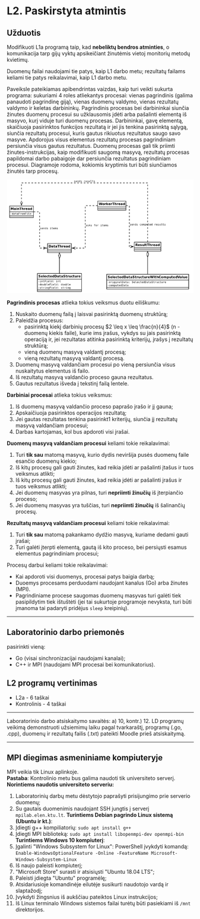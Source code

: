 # L2. Paskirstyta atmintis
## Užduotis
Modifikuoti L1a programą taip, kad **nebeliktų bendros atminties**, o komunikacija tarp gijų vyktų apsikeičiant žinutėmis vietoj monitorių metodų kvietimų.

Duomenų failai naudojami tie patys, kaip L1 darbo metu; rezultatų failams keliami tie patys reikalavimai, kaip L1 darbo metu.

Paveiksle pateikiamas apibendrintas vaizdas, kaip turi veikti sukurta programa: sukuriami 4 roles atliekantys procesai: vienas pagrindinis (galima panaudoti pagrindinę giją), vienas duomenų valdymo, vienas rezultatų valdymo ir keletas darbininkų. Pagrindinis procesas bei darbininkai siunčia žinutes duomenų procesui su užklausomis įdėti arba pašalinti elementą iš masyvo, kurį viduje turi duomenų procesas. Darbininkai, gavę elementą, skaičiuoja pasirinktos funkcijos rezultatą ir jei jis tenkina pasirinktą sąlygą, siunčia rezultatų procesui, kuris gautus rikiuotus rezultatus saugo savo masyve. Apdorojus visus elementus rezultatų procesas pagrindiniam persiunčia visus gautus rezultatus. Duomenų procesas gali tik priimti žinutes-instrukcijas, kaip modifikuoti saugomą masyvą, rezultatų procesas papildomai darbo pabaigoje dar persiunčia rezultatus pagrindiniam procesui. Diagramoje rodoma, kokiomis kryptimis turi būti siunčiamos žinutės tarp procesų.

![L2 pavyzdys](L2-example.png)

**Pagrindinis procesas** atlieka tokius veiksmus duotu eiliškumu:
1. Nuskaito duomenų failą į laisvai pasirinktą duomenų struktūrą;
2. Paleidžia procesus:
    * pasirinktą kiekį darbinių procesų $2 \leq x \leq \frac{n}{4}$ (n - duomenų kiekis faile), kurie ims įrašus, vykdys su jais pasirinktą operaciją ir, jei rezultatas atitinka pasirinktą kriterijų, įrašys į rezultatų struktūrą;
    * vieną duomenų masyvą valdantį procesą;
    * vieną rezultatų masyvą valdantį procesą.
3. Duomenų masyvą valdančiam procesui po vieną persiunčia visus nuskaitytus elementus iš failo.
4. Iš rezultatų masyvą valdančio proceso gauna rezultatus.
5. Gautus rezultatus išveda į tekstinį failą lentele.

**Darbiniai procesai** atlieka tokius veiksmus:
1. Iš duomenų masyvą valdančio proceso paprašo įrašo ir jį gauna;
2. Apskaičiuoja pasirinktos operacijos rezultatą;
3. Jei gautas rezultatas tenkina pasirinkt1 kriterijų, siunčia jį rezultatų masyvą valdančiam procesui;
4. Darbas kartojamas, kol bus apdoroti visi įrašai.

**Duomenų masyvą valdančiam procesui** keliami tokie reikalavimai:
1. Turi **tik sau** matomą masyvą, kurio dydis neviršija pusės duomenų faile esančio duomenų kiekio;
2. Iš kitų procesų gali gauti žinutes, kad reikia įdėti ar pašalinti įtašus ir tuos veiksmus atlikti;
3. Iš kitų procesų gali gauti žinutes, kad reikia įdėti ar pašalinti įrašus ir tuos veiksmus atlikti;
4. Jei duomenų masyvas yra pilnas, turi **nepriimti žinučių** iš įterpiančio proceso;
5. Jei duomenų masyvas yra tuščias, turi **nepriimti žinučių** iš šalinančių procesų.

**Rezultatų masyvą valdančiam procesui** keliami tokie reikalavimai:
1. Turi **tik sau** matomą pakankamo dydžio masyvą, kuriame dedami gauti įrašai;
2. Turi galėti įterpti elementą, gautą iš kito proceso, bei persiųsti esamus elementus pagrindiniam procesui;

Procesų darbui keliami tokie reikalavimai:
* Kai apdoroti visi duomenys, procesai patys baigia darbą;
* Duoemys procesams perduodami naudojant kanalus (Go) arba žinutes (MPI).
* Pagrindiniame procese saugomas duomenų masyvas turi galėti tiek pasipildytim tiek ištuštėti (jei tai sukurtoje programoje nevyksta, turi būti įmanoma tai padaryti pridėjus `sleep` kreipinių).

---

## Laboratorinio darbo priemonės
pasirinkti vieną:
* Go (visai sinchronizacijai naudojami kanalai);
* C++ ir MPI (naudojami MPI procesai bei komunikatorius).

## L2 programų vertinimas
* L2a - 6 taškai
* Kontrolinis - 4 taškai

---

Laboratorinio darbo atsiskaitymo savaitės:
a) 10,
kontr.) 12.
LD programų veikimą demonstruoti užsiemimų laiku pagal tvarkaraštį, programų (.go, .cpp), duomenų ir rezultatų failis (.txt) pateikti Moodle prieš atsiskaitymą.

---

## MPI diegimas asmeniniame kompiuteryje
MPI veikia tik Linux aplinkoje.  
**Pastaba**: Kontrolinio metu bus galima naudoti tik universiteto serverį.  
**Norintiems naudotis universiteto serveriu:**  
1. Laboratorinių darbų metu dėstytojo paprašyti prisijungimo prie serverio duomenų;
2. Su gautais duomenimis naudojant SSH jungtis į serverį `mpilab.elen.ktu.lt`.
**Turintiems Debian pagrindo Linux sistemą (Ubuntu ir kt.)**:  
1. Įdiegti g++ kompiliatorių: `sudo apt install g++`
2. Įdiegti MPI biblioteką: `sudo apt install libopenmpi-dev openmpi-bin`
**Turintiems Windows 10 kompiuterį**:
1. Įgalinti "Windows Subsystem for Linux": PowerShell įvykdyti komandą: `Enable-WindowsOptionalFeature -Online -FeatureName Microsoft-Windows-Subsystem-Linux`
2. Iš naujo paleisti kompiuterį;
3. "Microsoft Store" surasti ir atsisiųsti "Ubuntu 18.04 LTS";
4. Paleisti įdiegta "Ubuntu" programėlę;
5. Atsidariusioje komandinėje eilutėje susikurti naudotojo vardą ir slaptažodį;
6. Įvykdyti žingsnius iš aukščiau pateiktos Linux instrukcijos;
7. Iš Linux terminalo Windows sistemos failai turėtų būti pasiekiami iš `/mnt` direktorijos. 